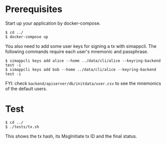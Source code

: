# Prerequisites

Start up your application by docker-compose.

```
$ cd ../
$ docker-compose up
```

You also need to add some user keys for signing a tx with simappcli.
The following commands require each user's mnemonic and passphrase.

```
$ simappcli keys add alice --home ../data/cli/alice --keyring-backend test -i
$ simappcli keys add bob --home ../data/cli/alice --keyring-backend test -i
```

FYI: check `backend/apiserver/db/initdata/user.csv` to see the mnemonics of the default users.

# Test

```
$ cd ../
$ ./tests/tx.sh
```

This shows the tx hash, its MsgInitiate tx ID and the final status.
